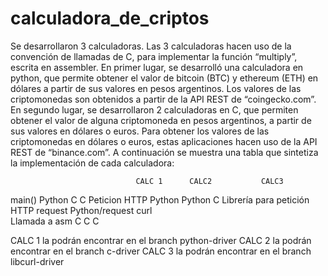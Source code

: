 # calculadora_de_criptos

Se desarrollaron 3 calculadoras. Las 3 calculadoras hacen uso de la convención de llamadas de C, para implementar la función “multiply”, escrita en assembler. En primer lugar, se desarrolló una calculadora en python, que permite obtener el valor de bitcoin (BTC) y ethereum (ETH) en dólares a partir de sus valores en pesos argentinos. Los valores de las criptomonedas son obtenidos a partir de la API REST de “coingecko.com”.
  En segundo lugar, se desarrollaron 2 calculadoras en C, que permiten obtener el valor de alguna criptomoneda en pesos argentinos, a partir de sus valores en dólares o euros. Para obtener los valores de las criptomonedas en dólares o euros, estas aplicaciones hacen uso de la API REST de “binance.com”.
  A continuación se muestra una tabla que sintetiza la implementación de cada calculadora:
                    
                                CALC 1      CALC2           CALC3
  main()                        Python        C               C
  Peticion HTTP                 Python      Python            C
  Librería para petición HTTP   request     Python/request  curl  
  Llamada a asm                    C          C               C

CALC 1 la podrán encontrar en el branch python-driver
CALC 2 la podrán encontrar en el branch c-driver
CALC 3 la podrán encontrar en el branch libcurl-driver
